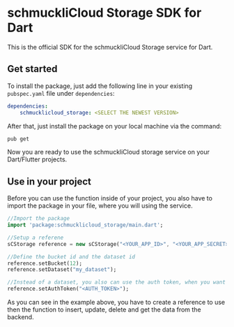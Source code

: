 # schmuckliCloud Storage SDK for Dart
This is the official SDK for the schmuckliCloud Storage service for Dart.

## Get started
To install the package, just add the following line in your existing `pubspec.yaml` file under `dependencies`:

```yml
dependencies:
    schmucklicloud_storage: <SELECT THE NEWEST VERSION>
```

After that, just install the package on your local machine via the command:

```bash
pub get
```

Now you are ready to use the schmuckliCloud storage service on your Dart/Flutter projects.

## Use in your project
Before you can use the function inside of your project, you also have to import the package in your file, where you will using the service.

```dart
//Import the package
import 'package:schmucklicloud_storage/main.dart';

//Setup a referene
sCStorage reference = new sCStorage("<YOUR_APP_ID>", "<YOUR_APP_SECRET>");

//Define the bucket id and the dataset id
reference.setBucket(12);
reference.setDataset("my_dataset");

//Instead of a dataset, you also can use the auth token, when you want to use user specific data
reference.setAuthToken("<AUTH_TOKEN>");
```

As you can see in the example above, you have to create a reference to use then the function to insert, update, delete and get the data from the backend.